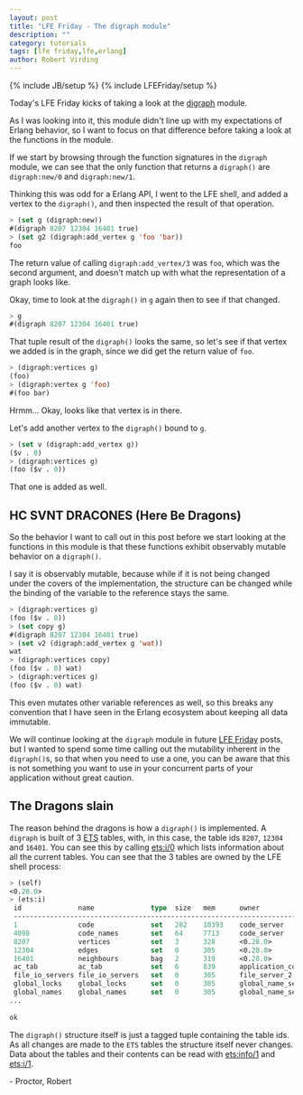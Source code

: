 ```yaml
---
layout: post
title: "LFE Friday - The digraph module"
description: ""
category: tutorials
tags: [lfe friday,lfe,erlang]
author: Robert Virding
---
```

{% include JB/setup %}
{% include LFEFriday/setup %}

Today's LFE Friday kicks of taking a look at the [digraph](http://erlang.org/doc/man/digraph.html) module.

As I was looking into it, this module didn't line up with my expectations of Erlang behavior, so I want to focus on that difference before taking a look at the functions in the module.

If we start by browsing through the function signatures in the ``digraph`` module, we can see that the only function that returns a ``digraph()`` are ``digraph:new/0`` and ``digraph:new/1``.

Thinking this was odd for a Erlang API, I went to the LFE shell, and added a vertex to the `digraph()`, and then inspected the result of that operation.

```lisp
> (set g (digraph:new))
#(digraph 8207 12304 16401 true)
> (set g2 (digraph:add_vertex g 'foo 'bar))
foo
```

The return value of calling ``digraph:add_vertex/3`` was ``foo``, which was the second argument, and doesn't match up with what the representation of a graph looks like.

Okay, time to look at the ``digraph()`` in `g` again then to see if that changed.

```lisp
> g
#(digraph 8207 12304 16401 true)
```

That tuple result of the `digraph()` looks the same, so let's see if that vertex we added is in the graph, since we did get the return value of `foo`.

```lisp
> (digraph:vertices g)
(foo)
> (digraph:vertex g 'foo)
#(foo bar)
```

Hrmm... Okay, looks like that vertex is in there.

Let's add another vertex to the ``digraph()`` bound to `g`.

```lisp
> (set v (digraph:add_vertex g))
($v . 0)
> (digraph:vertices g)          
(foo ($v . 0))
```

That one is added as well.

## HC SVNT DRACONES (Here Be Dragons)

So the behavior I want to call out in this post before we start looking at the functions in this module is that these functions exhibit observably mutable behavior on a ``digraph()``.

I say it is observably mutable, because while if it is not being changed under the covers of the implementation, the structure can be changed while the binding of the variable to the reference stays the same.

```lisp
> (digraph:vertices g)          
(foo ($v . 0))
> (set copy g)
#(digraph 8207 12304 16401 true)
> (set v2 (digraph:add_vertex g 'wat))
wat
> (digraph:vertices copy)             
(foo ($v . 0) wat)
> (digraph:vertices g)   
(foo ($v . 0) wat)
```

This even mutates other variable references as well, so this breaks any convention that I have seen in the Erlang ecosystem about keeping all data immutable.

We will continue looking at the ``digraph`` module in future [LFE Friday](http://blog.lfe.io/) posts, but I wanted to spend some time calling out the mutability inherent in the ``digraph()``s, so that when you need to use a one, you can be aware that this is not something you want to use in your concurrent parts of your application without great caution.

## The Dragons slain

The reason behind the dragons is how a ``digraph()`` is implemented. A ``digraph`` is built of 3 [ETS](http://erlang.org/doc/man/ets.html) tables, with, in this case, the table ids ``8207``, ``12304`` and ``16401``. You can see this by calling [ets:i/0](http://erlang.org/doc/man/ets.html#i-0) which lists information about all the current tables. You can see that the 3 tables are owned by the LFE shell process:

```lisp
> (self)
<0.28.0>
> (ets:i)
 id              name              type  size   mem      owner
 ----------------------------------------------------------------------------
 1               code              set   282    10393    code_server
 4098            code_names        set   64     7713     code_server
 8207            vertices          set   3      328      <0.28.0>
 12304           edges             set   0      305      <0.28.0>
 16401           neighbours        bag   2      319      <0.28.0>
 ac_tab          ac_tab            set   6      839      application_controller
 file_io_servers file_io_servers   set   0      305      file_server_2
 global_locks    global_locks      set   0      305      global_name_server
 global_names    global_names      set   0      305      global_name_server
...
 
ok
```

The ``digraph()`` structure itself is just a tagged tuple containing the table ids. As all changes are made to the ``ETS`` tables the structure itself never changes. Data about the tables and their contents can be read with [ets:info/1](http://erlang.org/doc/man/ets.html#info-1) and [ets:i/1](http://erlang.org/doc/man/ets.html#i-1).

\- Proctor, Robert
